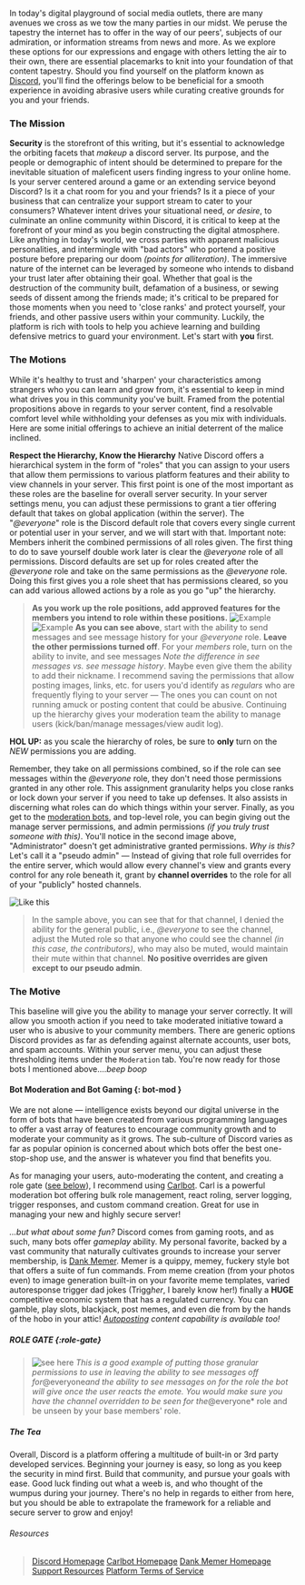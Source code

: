 In today's digital playground of social media outlets, there are many avenues we cross as we tow the many parties in our midst. We peruse the tapestry the internet has to offer in the way of our peers', subjects of our admiration, or information streams from news and more. As we explore these options for our expressions and engage with others letting the air to their own, there are essential placemarks to knit into your foundation of that content tapestry. Should you find yourself on the platform known as [Discord](https://discord.com), you'll find the offerings below to be beneficial for a smooth experience in avoiding abrasive users while curating creative grounds for you and your friends.

### The Mission

**Security** is the storefront of this writing, but it's essential to acknowledge the orbiting facets that *makeup* a discord server. Its purpose, and the people or demographic of intent should be determined to prepare for the inevitable situation of maleficent users finding ingress to your online home. Is your server centered around a game or an extending service beyond Discord? Is it a chat room for you and your friends? Is it a piece of your business that can centralize your support stream to cater to your consumers? Whatever intent drives your situational need, *or desire*, to culminate an online community within Discord, it is critical to keep at the forefront of your mind as you begin constructing the digital atmosphere. Like anything in today's world, we cross parties with apparent malicious personalities, and intermingle with "bad actors" who portend a positive posture before preparing our doom *(points for alliteration)*. The immersive nature of the internet can be leveraged by someone who intends to disband your trust later after obtaining their goal. Whether that goal is the destruction of the community built, defamation of a business, or sewing seeds of dissent among the friends made; it's critical to be prepared for those moments when you need to 'close ranks' and protect yourself, your friends, and other passive users within your community. Luckily, the platform is rich with tools to help you achieve learning and building defensive metrics to guard your environment. Let's start with **you** first.

### The Motions

While it's healthy to trust and 'sharpen' your characteristics among strangers who you can learn and grow from, it's essential to keep in mind what drives you in this community you've built. Framed from the potential propositions above in regards to your server content, find a resolvable comfort level while withholding your defenses as you mix with individuals. Here are some initial offerings to achieve an initial deterrent of the malice inclined.

**Respect the Hierarchy, Know the Hierarchy**
Native Discord offers a hierarchical system in the form of "roles" that you can assign to your users that allow them permissions to various platform features and their ability to view channels in your server. This first point is one of the most important as these roles are the baseline for overall server security. In your server settings menu, you can adjust these permissions to grant a tier offering default that takes on global application (within the server). The "*@everyone*" role is the Discord default role that covers every single current or potential user in your server, and we will start with that.
Important note: Members inherit the combined permissions of all roles given.
The first thing to do to save yourself double work later is clear the *@everyone* role of all permissions. Discord defaults are set up for roles created after the *@everyone* role and take on the same permissions as the *@everyone* role. Doing this first gives you a role sheet that has permissions cleared, so you can add various allowed actions by a role as you go "up" the hierarchy.

> **As you work up the role positions, add approved features for the members you intend to role within these positions.**
![Example](https://kableko.s3-us-east-2.amazonaws.com/doits-cogniser-overlooked-tarkhan/Screen-Shot-2020-07-09-20-57-39.15.png)
![Example](https://kableko.s3-us-east-2.amazonaws.com/hematocrit-simulation-colliding-sanctifiers/Screen-Shot-2020-07-09-21-00-56.93.png)
> **As you can see above**, start with the ability to send messages and see message history for your *@everyone* role. **Leave the other permissions turned off**. For your *members* role, turn on the ability to invite, and see messages *Note the difference in see messages vs. see message history*. Maybe even give them the ability to add their nickname. I recommend saving the permissions that allow posting images, links, etc. for users you'd identify as *regulars* who are frequently flying to your server — The ones you can count on not running amuck or posting content that could be abusive.
Continuing up the hierarchy gives your moderation team the ability to manage users (kick/ban/manage messages/view audit log).

**HOL UP:** as you scale the hierarchy of roles, be sure to __only__ turn on the *NEW* permissions you are adding.

Remember, they take on all permissions combined, so if the role can see messages within the *@everyone* role, they don't need those permissions granted in any other role. This assignment granularity helps you close ranks or lock down your server if you need to take up defenses. It also assists in discerning what roles can do which things within your server. Finally, as you get to the [moderation bots](bot-mod), and top-level role, you can begin giving out the manage server permissions, and admin permissions *(if you truly trust someone with this)*. You'll notice in the second image above, "Administrator" doesn't get administrative granted permissions. *Why is this?* Let's call it a "pseudo admin" — Instead of giving that role full overrides for the entire server, which would allow every channel's view and grants every control for any role beneath it, grant by **channel overrides** to the role for all of your "publicly" hosted channels.

![Like this](https://kableko.s3-us-east-2.amazonaws.com/ceratoblast-solenial-unparadoxically-larigot/CleanShot-2020-07-09-at-20.11.25.gif)
> In the sample above, you can see that for that channel, I denied the ability for the general public, i.e., *@everyone* to see the channel, adjust the Muted role so that anyone who could see the channel *(in this case, the contributors)*, who may also be muted, would maintain their mute within that channel. **No positive overrides are given except to our pseudo admin**.

### The Motive

This baseline will give you the ability to manage your server correctly. It will allow you smooth action if you need to take moderated initiative toward a user who is abusive to your community members. There are generic options Discord provides as far as defending against alternate accounts, user bots, and spam accounts. Within your server menu, you can adjust these thresholding items under the `Moderation` tab. You're now ready for those bots I mentioned above....*beep boop*

#### Bot Moderation and Bot Gaming {: bot-mod }

We are not alone — intelligence exists beyond our digital universe in the form of bots that have been created from various programming languages to offer a vast array of features to encourage community growth and to moderate your community as it grows. The sub-culture of Discord varies as far as popular opinion is concerned about which bots offer the best one-stop-shop use, and the answer is whatever you find that benefits you.

As for managing your users, auto-moderating the content, and creating a role gate ([see below](role-gate)), I recommend using [Carlbot](https://carl.gg). Carl is a powerful moderation bot offering bulk role management, react roling, server logging, trigger responses, and custom command creation. Great for use in managing your new and highly secure server!

*...but what about some fun?* Discord comes from gaming roots, and as such, many bots offer *gameplay* ability. My personal favorite, backed by a vast community that naturally cultivates grounds to increase your server membership, is [Dank Memer](https://dankmemer.lol/). Memer is a quippy, memey, fuckery style bot that offers a suite of fun commands. From meme creation (from your photos even) to image generation built-in on your favorite meme templates, varied autoresponse trigger dad jokes (Trigg*her*, I barely know her!) finally a **HUGE** competitive economic system that has a regulated currency. You can gamble, play slots, blackjack, post memes, and even die from by the hands of the hobo in your attic! *[Autoposting](https://dankmemer.lol/premium) content capability is available too!*

##### *ROLE GATE* {:role-gate}

> ![see here](https://kableko.s3-us-east-2.amazonaws.com/lymphocystosis-apophysitis-earthbred-unhave/Screen-Shot-2020-07-09-21-26-09.67.png)
*This is a good example of putting those granular permissions to use in leaving the ability to see messages off for*@everyone*and the ability to see messages on for the role the bot will give once the user reacts the emote. You would make sure you have the channel overridden to be seen for the*@everyone* role and be unseen by your base members' role.

##### The Tea

Overall, Discord is a platform offering a multitude of built-in or 3rd party developed services. Beginning your journey is easy, so long as you keep the security in mind first. Build that community, and pursue your goals with ease. Good luck finding out what a weeb is, and who thought of the wumpus during your journey. There's no help in regards to either from here, but you should be able to extrapolate the framework for a reliable and secure server to grow and enjoy!

###### Resources

> [Discord Homepage](https://discord.com)
[Carlbot Homepage](https://carl.gg)
[Dank Memer Homepage](https://dankmemer.lol)
[Support Resources](https://support.discord.com/hc/en-us/articles/214836687-Role-Management-101)
[Platform Terms of Service](https://discord.com/terms)

